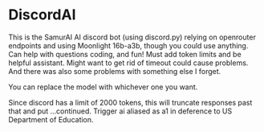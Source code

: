 # DiscordAI
This is the SamurAI AI discord bot (using discord.py) relying on openrouter endpoints and using Moonlight 16b-a3b, though you could use anything. Can help with questions coding, and fun! Must add token limits and be helpful assistant.
Might want to get rid of timeout could cause problems. And there was also some problems with something else I forget.

You can replace the model with whichever one you want.

Since discord has a limit of 2000 tokens, this will truncate responses past that and put ...continued. Trigger ai aliased as a1 in deference to US Department of Education.
